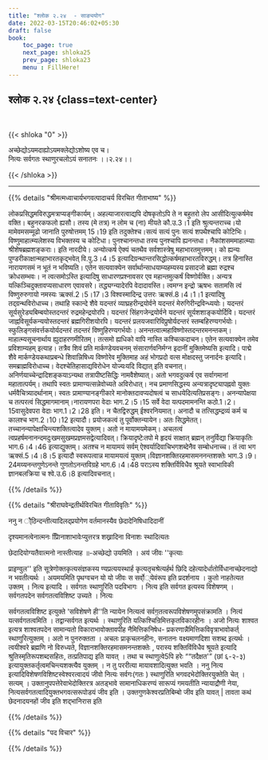 ```yaml
---
title: "श्लोक २.२४  - साङ्ययोग"
date: 2022-03-15T20:46:02+05:30
draft: false
book:
    toc_page: true
    next_page: shloka25
    prev_page: shloka23
    menu : FillHere!
---
```




## श्लोक २.२४ {class=text-center}

<br/>

{{< shloka  "0"  >}}

अच्छेद्योऽयमदाह्योऽयमक्लेद्योऽशोष्य एव च।  
नित्यः सर्वगतः स्थाणुरचलोऽयं सनातनः  ।।२.२४।।

{{< /shloka >}}

---


{{% details "श्रीमत्मध्वाचार्यभगवत्पादाचर्य विरचित  गीताभाष्य" %}}

लोकप्रसिद्धमविरुद्धमत्राप्यङ्गीकार्यम्। अहल्याजारत्वाद्यपि दोषकृतोऽपि ते न बहुतरो लेप आसीदित्युत्कर्षमेव वक्ति। बहुनरकफलो ह्यसौ। तस्य (मे तत्र) न लोम च (ना) मीयते कौ.उ.3।1 इति श्रुत्यन्तराच्च।यो मामेवमसम्मूढो जानाति पुरुषोत्तमम् 15।19 इति तदुक्तेश्च।सत्यं सत्यं पुनः सत्यं शपथैश्चापि कोटिभिः। विष्णुमाहात्म्यलेशस्य विभक्तस्य च कोटिधा। पुनश्चानन्तधा तस्य पुनश्चापि ह्यनन्तधा। नैकांशसममाहात्म्याः श्रीशेषब्रह्मशङ्कराः। इति नारदीये। अन्योत्कर्ष ऐक्यं चतथैव सर्वशास्त्रेषु महाभारतमुत्तमम्। को ह्यन्यः पुण्डरीकाक्षान्महाभारतकृद्भवेत् वि.पु.3।4।5 इत्यादिग्रन्थान्तरसिद्धोत्कर्षमहाभारतविरुद्धम्। तत्र हिनास्ति नारायणसमं न भूतं न भविष्यति। एतेन सत्यवाक्येन सर्वार्थान्साधयाम्यहम्यस्य प्रसादजो ब्रह्मा रुद्रश्च क्रोधसम्भवः। न त्वत्समोऽस्ति इत्यादिषु साधारणप्रश्नावसर एव महान्तमुत्कर्षं विष्णोर्वक्ति। अन्यत्र यत्किञ्चिदुक्तावप्यसाधारण एवावसरे। तद्ध्यग्न्यादेरपि वेदादावस्ति। त्वमग्न इन्द्रो ऋषभः सतामसि त्वं विष्णुरुरुगायो नमस्यः ऋक्सं.2।5।17।3 विश्वस्मादिन्द्र उत्तरः ऋक्सं.8।4।1।1 इत्यादिषु तद्ग्रन्थविरोधाच्च।
तथाहि स्कान्दे शैवे यदन्तरं व्याघ्रहरीन्द्रयोर्वने यदन्तरं मेरुगिरीन्द्रविन्ध्ययोः। यदन्तरं सूर्यसुरेड्यबिम्बयोस्तदन्तरं रुद्रमहेन्द्रयोरपि। यदन्तरं सिंहगजेन्द्रयोर्वने यदन्तरं सूर्यशशाङ्कयोर्दिवि। यदन्तरं जाह्नविसूर्यकन्ययोस्तदन्तरं ब्रह्मगिरीशयोरपि। यदन्तरं प्रलयजवारिविप्रुषोर्यदन्तरं स्तम्बहिरण्यगर्भयोः। स्फुलिङ्गसंवर्त्तकयोर्यदन्तरं तदन्तरं विष्णुहिरण्यगर्भयोः। अनन्तत्वात्महाविष्णोस्तदन्तरमनन्तकम्। माहात्म्यसूचनार्थाय ह्युदाहरणमीरितम्। तत्समो ह्यधिको वापि नास्ति कश्चित्कदाचन। एतेन सत्यवाक्येन तमेव प्रविशाम्यहम् इत्याह। तत्रैव शिवं प्रति मार्कण्डेयवचनम् संसारार्णवनिर्मग्न इदानीं मुक्तिमेष्यसि इत्यादि। पाद्मे शैवे मार्कण्डेयकथाप्रबन्धे शिवान्निषिध्य विष्णोरेव मुक्तिमाह अहं भोगप्रदो वत्स मोक्षदस्तु जनार्दनः इत्यादि। समब्राह्मविरोधाच्च। वेदश्चेतिहासाद्यविरोधेन योज्यःयदि विद्यात् इति वचनात्। अनिर्णयाच्चेन्द्रादिशङ्कयाऽन्यथा तत्रापीष्टसिद्धिः नामवैशेष्यात्। अतो भगवदुत्कर्ष एव सर्वागमानां महातात्पर्यम्। तथापि स्वतः प्रामाण्यत्सन्नेवोच्यते अविरोधात्।
नच प्रमाणसिद्धस्य अन्यत्रादृष्ट्यापह्नवो युक्तः धर्मवैचित्र्यादर्थानाम्। स्वतः प्रामाण्यानङ्गीकारे मानोक्तदावप्यदोषत्वं च साधयेदित्यतिप्रसङ्गः। अनन्यापेक्षया च तत्परत्वं सिद्धमागमानाम्।नारायणपरा वेदाः भाग.2।5।15 सर्वे वेदा यत्पदमामनन्ति कठो.1।2।15वासुदेवपरा वेदाः भाग.1।2।28 इति। न चैतद्विरुद्धम् ईश्वरनियमात्। अनादौ च तत्सिद्धम्द्रव्यं कर्म च कालश्च भाग.2।10।12 इत्यादौ। प्रयोजकत्वं तु पूर्वोक्तन्यायेन। अतः सिद्धमेतत्। तच्चानन्यापेक्षाचिन्त्यशक्तित्वादेव युक्तम्। अतो न मायामयमेकम्।
अचलत्वं त्वप्रहर्षमनानन्दमदुःखमसुखमप्रज्ञमसद्वेत्यादिवत्। क्रियादृष्टेःतपो मे हृदयं साक्षात् ब्रह्मन् तनुर्विद्या क्रियाकृतिः भाग.6।4।46 इत्याद्युक्तम्। अतश्च न मायामयं सर्वम् ऐश्वर्यादिवाचिभगशब्देनैव सम्बोधनाच्च। तं त्वा भग ऋक्सं.5।4।8।5 इत्यादौ स्वरूपत्वान्न मायामयत्वं युक्तम्।विज्ञानशक्तिरहमासमननन्तशक्तेः भाग.3।9।24मय्यनन्तगुणेऽनन्ते गुणतोऽनन्तविग्रहे भाग.6।4।48 पराऽस्य शक्तिर्विविधैव श्रूयते स्वाभाविकी ज्ञानबलक्रिया च श्वे.उ.6।8 इत्यादिवचनात्।

{{% /details %}}



{{% details "श्रीराघवेन्द्रतीर्थविरचित गीताविवृतिः" %}}

ननु न ौ्ठिन्दन्तीत्यादिलद्प्रयोगेण वर्तमानस्यैव छेदादेनिषिधादिदानीं

दृश्यमानत्वेनात्मनः प्राििनाशाभावेःप्युत्तरत्र शख्रादिना विनाशः स्थादित्यतः

छेदादियोग्यतैवात्मनो नास्तीत्याह ॥-अच्छेद्यो उयमिति । अय॑ जीवः ''कृत्याः

प्राइण्वुल'' इति सूत्रेणोक्तकृत्यसंज्ञकस्य ण्यप्रत्ययस्थार्ह कृत्यतृचश्रेत्यर्हर्थ
छिदि दहेत्यादेर्धातोर्विधानाच्छेदनाद्यो न भवतीत्यर्थः । अयमयमिति
पृथग्वचन यो यो जीवः स सर्वो््येवंरूप इति प्रदर्शनाय । कुतो नाहतेत्यत
उक्तम्‌ । नित्य इत्यादि । सर्वगतः स्थाणुरिति पदविभागः । नित्य इति
सर्वगत इत्यस्य विशेषणम्‌ । सर्वगतपदेन सर्वगतत्वविशिष्ट उच्यते । नित्यः

सर्वगतत्वविशिष्ट इत्युक्ते 'सविशेषणे ही''ति न्यायेन नित्यत्व॑
सर्वग॒तत्वरूपविशेषणमुपसंक्रामति । नित्य॑ यत्सर्वगतत्वमिति । तद्वान्सर्वगत
इत्यर्थः । स्थाणुरिति यत्किश्चिन्रिमित्तकृतविकारहीनः । अजो नित्यः शाश्वत
इत्यत्र शाश्वतपदेन सामान्यतो विकाराभावोक्तावपीह नैमित्तिकनिषेध-
प्रकरणान्नैमित्तिकविवृत्राभावोकर्त् स्थाणुरित्युक्तम्‌ । अतो न पुनरुक्तता ।
अचलः प्राकृचलनहीनः, सनातनः वक्ष्यमाणदिशा सशब्द इत्यर्थः । त्वयीश्वरे
ब्रह्मणि नो विरुध्यते, विज्ञानशक्तिरहमासमनन्तशक्तेः , परास्य शक्तिविंविधैव
श्रूयते इत्यादि श्रुतिस्मृतिरूपशब्दसहितः, तत्प्रतिपाद्य इति यावत्‌ । तथा च
स्थाणुत्वे5पि हरेः ““तदैक्षत'” (छां ६-२-३) इत्यायुक्तकर्तृत्वमचिन्त्यशक्त्यैव
युक्तम्‌ । न तु पररीत्या मायावशादित्युक्त भवति । ननु नित्य
इत्यादिविशेषणविशिष्टस्वेश्वरत्वादयं जीवो नित्यः सर्वगः(गतः ) स्थाणुरिति
भगवदभेदोक्तिरयुक्तेति चेत्‌ । सत्यम्‌ । उक्तानुपपत्तेरेवाभेदोक्तिरत्र अतड्भावे
सामानाधिकरण्यं सारूप्यं गमयतीति न्यायाद्रौणी नेया,
नित्यसर्वगतत्वादियुक्तभगवत्सरूपोडयं जीव इति । उक्तगुणकेश्वरप्रतिबिम्बो
जीव इति यावत्‌ | तावता कथ॑ छेदनादयनहों जीव इति शद्भानिरास इति


{{% /details %}}



{{% details "पद विचार" %}}


{{% /details %}}
